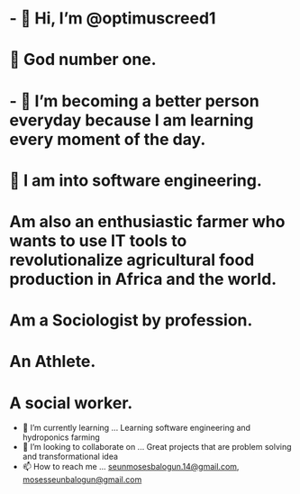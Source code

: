 # - 👋 Hi, I’m @optimuscreed1
# 💯 God number one.
# - 👀 I’m becoming a better person everyday because I am learning every moment of the day. 
# 🥇 I am into software engineering.
# Am also an enthusiastic farmer who wants to use IT tools to revolutionalize agricultural food production in Africa and the world.
# Am a Sociologist by profession.
# An Athlete.
# A social worker.
- 🌱 I’m currently learning ... Learning software engineering and hydroponics farming
- 💞️ I’m looking to collaborate on ... Great projects that are problem solving and transformational idea
- 📫 How to reach me ... seunmosesbalogun.14@gmail.com, mosesseunbalogun@gmail.com 

<!---
optimuscreed1/optimuscreed1 is a ✨ special ✨ repository because its `README.md` (this file) appears on your GitHub profile.
You can click the Preview link to take a look at your changes.
--->

